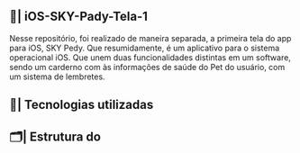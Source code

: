 ## 📲| iOS-SKY-Pady-Tela-1

  Nesse repositório, foi realizado de maneira separada, a primeira tela do app para iOS, SKY Pedy. Que resumidamente, é um aplicativo para o sistema operacional iOS. Que unem duas funcionalidades distintas em um software, sendo um carderno com às informações de saúde do Pet do usuário, com um sistema de lembretes. 

  ## 👾| Tecnologias utilizadas


  ## 🗂️| Estrutura do
